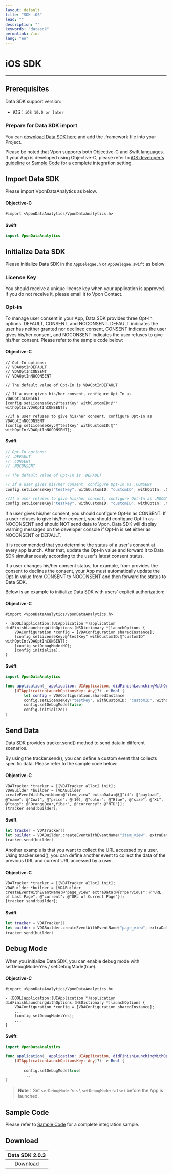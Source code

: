 ```yaml
---
layout: default
title: "SDK-iOS"
lead: ""
description: ""
keywords: "datasdk"
permalink: /ios
lang: "en"
---
```


# iOS SDK
---

## Prerequisites

Data SDK support version:

* iOS：`iOS 10.0 or later`


### Prepare for Data SDK import
You can [download Data SDK here][1] and add the .framework file into your Project. 

Please be noted that Vpon supports both Objective-C and Swift languages. If your App is developed using Objective-C, please refer to [iOS developer's guideline](https://developer.apple.com/documentation/swift/imported_c_and_objective-c_apis/importing_swift_into_objective-c) or 
[Sample Code](https://github.com/vpon-sdk/Vpon-iOS-Analytics) for a complete integration setting.



## Import Data SDK

Please import VponDataAnalytics as below.

#### Objective-C

```objc
#import <VponDataAnalytics/VponDataAnalytics.h>
```

#### Swift

```swift
import VponDataAnalytics
```

## Initialize Data SDK

Please initialize Data SDK in the `AppDelegae.h` or `AppDelegae.swift` as below

### License Key
You should receive a unique license key when your application is approved. If you do not receive it, please email it to Vpon Contact.


### Opt-in
To manage user consent in your App, Data SDK provides three Opt-In options: DEFAULT, CONSENT, and NOCONSENT. DEFAULT indicates the user has neither granted nor declined consent, CONSENT indicates the user gives his/her consent, and NOCONSENT indicates the user refuses to give his/her consent. Please refer to the sample code below:

#### Objective-C
```objc
// Opt-In options: 
// VDAOptInDEFAULT 
// VDAOptInCONSENT
// VDAOptInNOCONSENT

// The default value of Opt-In is VDAOptInDEFAULT

// If a user gives his/her consent, configure Opt-In as VDAOptInCONSENT 
[config setLicenseKey:@"testKey" withCustomID:@"" withOptIn:VDAOptInCONSENT];

//If a user refuses to give his/her consent, configure Opt-In as VDAOptInNOCONSENT
[config setLicenseKey:@"testKey" withCustomID:@"" withOptIn:VDAOptInNOCONSENT];

```
#### Swift
```swift
// Opt-In options: 
// .DEFAULT 
// .CONSENT
// .NOCONSENT

// The default value of Opt-In is .DEFAULT

// If a user gives his/her consent, configure Opt-In as .CONSENT 
config.setLicenseKey("testkey", withCustomID: "customID", withOptIn: .CONSENT);

//If a user refuses to give his/her consent, configure Opt-In as .NOCONSENT
config.setLicenseKey("testkey", withCustomID: "customID", withOptIn: .NOCONSENT);

```

If a user gives his/her consent, you should configure Opt-In as CONSENT. If a user refuses to give his/her consent, you should configure Opt-In as NOCONSENT and should NOT send data to Vpon. Data SDK will display warning messages on the developer console if Opt-In is set either as NOCONSENT or DEFAULT.

It is recommended that you determine the status of a user's consent at every app launch. After that, update the Opt-In value and forward it to Data SDK simultaneously according to the user's latest consent status. 

If a user changes his/her consent status, for example, from provides the consent to declines the consent, your App must automatically update the Opt-In value from CONSENT to NOCONSENT and then forward the status to Data SDK.

Below is an example to initialize Data SDK with users' explicit authorization:



#### Objective-C
```objc
#import <VponDataAnalytics/VponDataAnalytics.h>

- (BOOL)application:(UIApplication *)application didFinishLaunchingWithOptions:(NSDictionary *)launchOptions {
    VDAConfiguration *config = [VDAConfiguration sharedInstance];
    [config setLicenseKey:@"testKey" withCustomID:@"customID" withOptIn:VDAOptInCONSENT];
    [config setDebugMode:NO];
    [config initialize];
}
```

#### Swift
```swift
import VponDataAnalytics

func application(_ application: UIApplication, didFinishLaunchingWithOptions launchOptions:      
    [UIApplicationLaunchOptionsKey: Any]?) -> Bool {
        let config = VDAConfiguration.sharedInstance
        config.setLicenseKey("testkey", withCustomID: "customID", withOptIn: .CONSENT)
        config.setDebugMode(false)
        config.initialize()
}
```

## Send Data
Data SDK provides tracker.send() method to send data in different scenarios.

By using the tracker.send(), you can define a custom event that collects specific data. Please refer to the sample code below:


#### Objective-C

```objc
VDATracker *tracker = [[VDATracker alloc] init];
VDABuilder *builder = [VDABuilder createEventWithEventName:@"item_view" extraData:@{@"id": @"payload", @"name": @"Coat", @"price": @(10), @"color": @"Blue", @"size": @"XL", @"tags": @"OrangeBear,fiber", @"currency": @"NTD"}];
[tracker send:builder];

```


#### Swift

```swift
let tracker = VDATracker()
let builder = VDABuilder.createEventWithEventName("item_view", extraData: ["id": "payload", "name": "Coat", "price": 10, "color": "Blue", "size": "XL", "tags": "OrangeBear,fiber", "currency": "NTD"])
tracker.send(builder)
```

Another example is that you want to collect the URL accessed by a user. Using tracker.send(), you can define another event to collect the data of the previous URL and current URL accessed by a user.


#### Objective-C

```objc
VDATracker *tracker = [[VDATracker alloc] init];
VDABuilder *builder = [VDABuilder createEventWithEventName:@"page_view" extraData:@{@"pervious": @"URL of Last Page", @"current": @"URL of Current Page"}];
[tracker send:builder];

```

#### Swift

```swift
let tracker = VDATracker()
let builder = VDABuilder.createEventWithEventName("page_view", extraData: ["pervious": "URL of Last Page", "current": "URL of Current Page"])
tracker.send(builder)
```


## Debug Mode
When you initialize Data SDK, you can enable debug mode with setDebugMode:Yes / setDebugMode(true). 

#### Objective-C

```objc
#import <VponDataAnalytics/VponDataAnalytics.h>

- (BOOL)application:(UIApplication *)application didFinishLaunchingWithOptions:(NSDictionary *)launchOptions {
    VDAConfiguration *config = [VDAConfiguration sharedInstance];
    ...
    [config setDebugMode:Yes];
    ...
}
```


#### Swift

```swift
import VponDataAnalytics

func application(_ application: UIApplication, didFinishLaunchingWithOptions launchOptions:      
    [UIApplicationLaunchOptionsKey: Any]?) -> Bool {
        ...
        config.setDebugMode(true)
        ...
}
```

> **Note**：Set `setDebugMode:Yes` \ `setDebugMode(false)` before the App is launched.

## Sample Code
Please refer to [Sample Code](https://github.com/vpon-sdk/Vpon-iOS-Analytics) for a complete integration sample.

## Download

|Data SDK 2.0.3|
|:-------:|
|[Download][1]|

[1]: https://m.vpon.com/data/sdk/ios/i-vda-v2.0.3-20220107-de7a407-546430.tar.gz
